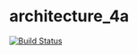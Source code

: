 # architecture_4a

[![Build Status](https://travis-ci.org/Veehel/architecture_4a.svg?branch=master)](https://travis-ci.org/Veehel/architecture_4a)
